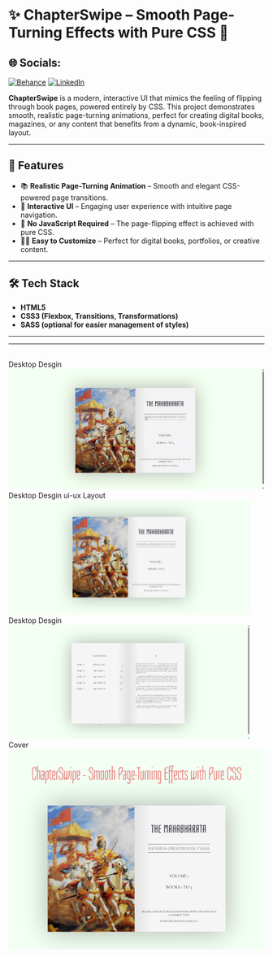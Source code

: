 # ✨ ChapterSwipe – Smooth Page-Turning Effects with Pure CSS 📖
## 🌐 Socials:
[![Behance](https://img.shields.io/badge/Behance-1769ff?logo=behance&logoColor=white)](https://behance.net/dhirukumar) [![LinkedIn](https://img.shields.io/badge/LinkedIn-%230077B5.svg?logo=linkedin&logoColor=white)](https://linkedin.com/in/dharmendraverma95) 



**ChapterSwipe** is a modern, interactive UI that mimics the feeling of flipping through book pages, powered entirely by CSS. This project demonstrates smooth, realistic page-turning animations, perfect for creating digital books, magazines, or any content that benefits from a dynamic, book-inspired layout.


---

## 🚀 Features

- 📚 **Realistic Page-Turning Animation** – Smooth and elegant CSS-powered page transitions.
- 🎯 **Interactive UI** – Engaging user experience with intuitive page navigation.
- 🎨 **No JavaScript Required** – The page-flipping effect is achieved with pure CSS.
- 🧑‍💻 **Easy to Customize** – Perfect for digital books, portfolios, or creative content.

---

## 🛠️ Tech Stack

- **HTML5**
- **CSS3 (Flexbox, Transitions, Transformations)**
- **SASS (optional for easier management of styles)**

---
---

<br>
<span>Desktop Desgin</span><br/>
<a href="https://www.behance.net/gallery/226241645/ChapterSwipe-Smooth-Page-Turning" target="_blank" >
<img src="./img/bookSwipe.gif" width="575px"/>
</a>
<br />
<span>Desktop Desgin ui-ux Layout</span><br/>
<a href="https://www.behance.net/gallery/226241645/ChapterSwipe-Smooth-Page-Turning" target="_blank" >
<img src="./img/closeBookLayout.png" width="475px"/>
</a>
<br />
<span>Desktop Desgin</span><br/>
<a href="https://www.behance.net/gallery/226241645/ChapterSwipe-Smooth-Page-Turning" target="_blank" >
<img src="./img/openBookLayout.png" width="475px"/>
</a>
<br />
<span>Cover</span><br/>
<a href="https://www.behance.net/gallery/226241645/ChapterSwipe-Smooth-Page-Turning" target="_blank" >
<img src="./img/Cover.png" width="575px"/>
</a>